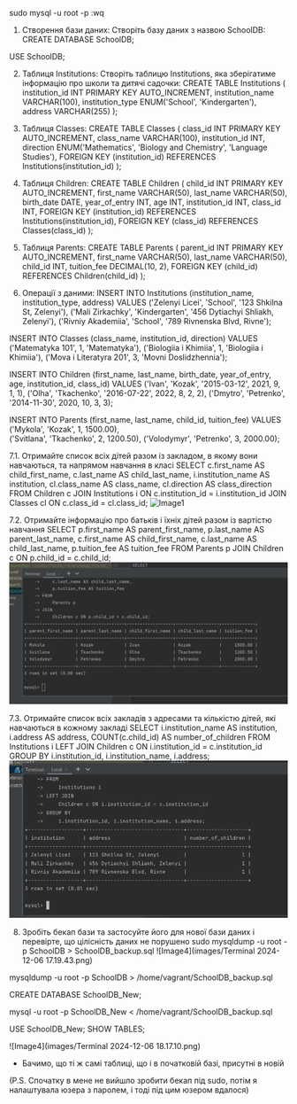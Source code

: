 sudo mysql -u root -p
:wq

1. Створення бази даних: Створіть базу даних з назвою SchoolDB:
CREATE DATABASE SchoolDB;

USE SchoolDB;

2. Таблиця Institutions: Створіть таблицю Institutions, яка зберігатиме інформацію про школи та дитячі садочки:
CREATE TABLE Institutions (
institution_id INT PRIMARY KEY AUTO_INCREMENT,
institution_name VARCHAR(100),
institution_type ENUM('School', 'Kindergarten'),
address VARCHAR(255)
);

3. Таблиця Classes:
CREATE TABLE Classes (
class_id INT PRIMARY KEY AUTO_INCREMENT,
class_name VARCHAR(100),
institution_id INT,
direction ENUM('Mathematics', 'Biology and Chemistry', 'Language Studies'),
FOREIGN KEY (institution_id) REFERENCES Institutions(institution_id)
);

4. Таблиця Children:
CREATE TABLE Children (
child_id INT PRIMARY KEY AUTO_INCREMENT,
first_name VARCHAR(50),
last_name VARCHAR(50),
birth_date DATE,
year_of_entry INT,
age INT,
institution_id INT,
class_id INT,
FOREIGN KEY (institution_id) REFERENCES Institutions(institution_id),
FOREIGN KEY (class_id) REFERENCES Classes(class_id)
);

5. Таблиця Parents:
CREATE TABLE Parents (
parent_id INT PRIMARY KEY AUTO_INCREMENT,
first_name VARCHAR(50),
last_name VARCHAR(50),
child_id INT,
tuition_fee DECIMAL(10, 2),
FOREIGN KEY (child_id) REFERENCES Children(child_id)
);

6. Операції з даними:
INSERT INTO Institutions (institution_name, institution_type, address)
VALUES
('Zelenyi Licei', 'School', '123 Shkilna St, Zelenyi'),
('Mali Zirkachky', 'Kindergarten', '456 Dytiachyi Shliakh, Zelenyi'),
('Rivniy Akademiia', 'School', '789 Rivnenska Blvd, Rivne');

INSERT INTO Classes (class_name, institution_id, direction)
VALUES
('Matematyka 101', 1, 'Matematyka'),
('Biologiia i Khimiia', 1, 'Biologiia i Khimiia'),
('Mova i Literatyra 201', 3, 'Movni Doslidzhennia');

INSERT INTO Children (first_name, last_name, birth_date, year_of_entry, age, institution_id, class_id)
VALUES
('Ivan', 'Kozak', '2015-03-12', 2021, 9, 1, 1),
('Olha', 'Tkachenko', '2016-07-22', 2022, 8, 2, 2),
('Dmytro', 'Petrenko', '2014-11-30', 2020, 10, 3, 3); 

INSERT INTO Parents (first_name, last_name, child_id, tuition_fee)
VALUES
('Mykola', 'Kozak', 1, 1500.00),  
('Svitlana', 'Tkachenko', 2, 1200.50), 
('Volodymyr', 'Petrenko', 3, 2000.00); 

7.1. Отримайте список всіх дітей разом із закладом, в якому вони навчаються, та напрямом навчання в класі
SELECT
c.first_name AS child_first_name,
c.last_name AS child_last_name,
i.institution_name AS institution,
cl.class_name AS class_name,
cl.direction AS class_direction
FROM
Children c
JOIN
Institutions i ON c.institution_id = i.institution_id
JOIN
Classes cl ON c.class_id = cl.class_id;
![Image1](images/childInfo.png)

7.2. Отримайте інформацію про батьків і їхніх дітей разом із вартістю навчання
SELECT
p.first_name AS parent_first_name,
p.last_name AS parent_last_name,
c.first_name AS child_first_name,
c.last_name AS child_last_name,
p.tuition_fee AS tuition_fee
FROM
Parents p
JOIN
Children c ON p.child_id = c.child_id;
![Image2](images/parAndChildr.png)

7.3. Отримайте список всіх закладів з адресами та кількістю дітей, які навчаються в кожному закладі
SELECT
i.institution_name AS institution,
i.address AS address,
COUNT(c.child_id) AS number_of_children
FROM
Institutions i
LEFT JOIN
Children c ON i.institution_id = c.institution_id
GROUP BY
i.institution_id, i.institution_name, i.address;
![Image3](images/ChildrenNumber.png)

8. Зробіть бекап бази та застосуйте його для нової бази даних і перевірте, що цілісність даних не порушено
sudo mysqldump -u root -p SchoolDB > SchoolDB_backup.sql
![Image4](images/Terminal 2024-12-06 17.19.43.png)

mysqldump -u root -p SchoolDB > /home/vagrant/SchoolDB_backup.sql

CREATE DATABASE SchoolDB_New;

mysql -u root -p SchoolDB_New < /home/vagrant/SchoolDB_backup.sql

USE SchoolDB_New;
SHOW TABLES;

![Image4](images/Terminal 2024-12-06 18.17.10.png)
- Бачимо, що ті ж самі таблиці, що і в початковій базі, присутні в новій

(P.S. Спочатку в мене не вийшло зробити бекап під sudo, потім я налаштувала юзера з паролем, і тоді під цим юзером вдалося)